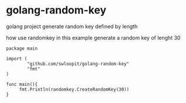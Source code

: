 # golang-random-key
golang project generate random key defined by length


how use randomkey
in this example generate a random key of lenght 30 
```golang
package main

import (
        "github.com/swloopit/golang-random-key"
        "fmt"
)

func main(){
     fmt.Println(randomkey.CreateRandomKey(30))
}
```
